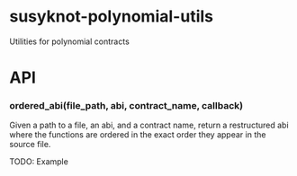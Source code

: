# susyknot-polynomial-utils
Utilities for polynomial contracts

# API

### ordered_abi(file_path, abi, contract_name, callback)

Given a path to a file, an abi, and a contract name, return a restructured abi where the functions are ordered in the exact order they appear in the source file.

TODO: Example

###

